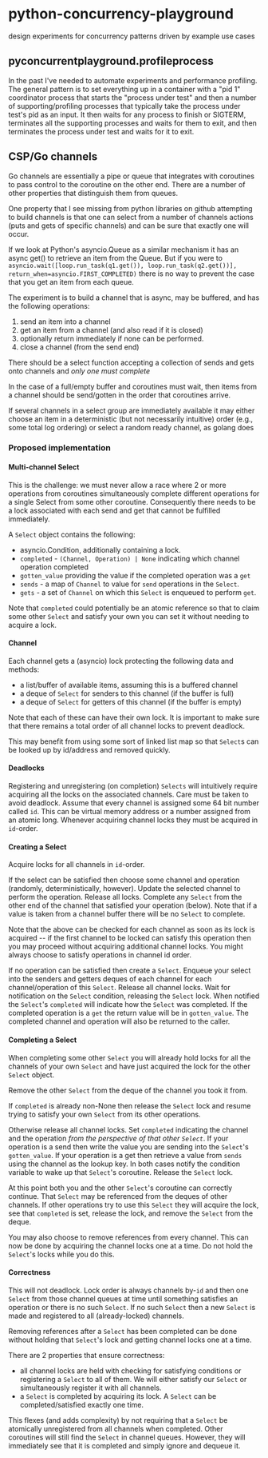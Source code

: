 # python-concurrency-playground
design experiments for concurrency patterns driven by example use cases

## pyconcurrentplayground.profileprocess
In the past I've needed to automate experiments and performance profiling.  The
general pattern is to set everything up in a container with a "pid 1"
coordinator process that starts the "process under test" and then a number of
supporting/profiling processes that typically take the process under test's pid
as an input.  It then waits for any process to finish or SIGTERM, terminates all
the supporting processes and waits for them to exit, and then terminates the
process under test and waits for it to exit.

## CSP/Go channels
Go channels are essentially a pipe or queue that integrates with coroutines to pass control to the coroutine on the other end.  There are a number of other properties that distinguish them from queues.

One property that I see missing from python libraries on github attempting to
build channels is that one can select from a number of channels actions (puts
and gets of specific channels) and can be sure that exactly one will occur.

If we look at Python's asyncio.Queue as a similar mechanism it has an async
get() to retrieve an item from the Queue.  But if you were to
`asyncio.wait([loop.run_task(q1.get()), loop.run_task(q2.get())], return_when=asyncio.FIRST_COMPLETED)`
there is no way to prevent the case that you get an item from each queue.

The experiment is to build a channel that is async, may be buffered, and has the following operations:
1. send an item into a channel
2. get an item from a channel (and also read if it is closed)
3. optionally return immediately if none can be performed.
4. close a channel (from the send end)

There should be a select function accepting a collection of sends and gets onto
channels and _only one must complete_

In the case of a full/empty buffer and coroutines must wait, then items from a
channel should be send/gotten in the order that coroutines arrive.

If several channels in a select group are immediately available it may either
choose an item in a deterministic (but not necessarily intuitive) order (e.g.,
some total log ordering) or select a random ready channel, as golang does

### Proposed implementation

#### Multi-channel Select
This is the challenge: we must never allow a race where 2 or more operations
from coroutines simultaneously complete different operations for a single Select
from some other coroutine.  Consequently there needs to be a lock associated
with each send and get that cannot be fulfilled immediately.

A `Select` object contains the following:
+ asyncio.Condition, additionally containing a lock.
+ `completed` -  `(Channel, Operation) | None` indicating which channel operation completed
+ `gotten_value` providing the value if the completed operation was a `get`
+ `sends` - a map of `Channel` to value for `send` operations in the `Select`.
+ `gets` - a set of `Channel` on which this `Select` is enqueued to perform `get`.

Note that `completed` could potentially be an atomic reference so that to claim
some other `Select` and satisfy your own you can set it without needing to
acquire a lock.

#### Channel
Each channel gets a (asyncio) lock protecting the following data and methods:
+ a list/buffer of available items, assuming this is a buffered channel
+ a deque of `Select` for senders to this channel (if the buffer is full)
+ a deque of `Select` for getters of this channel (if the buffer is empty)

Note that each of these can have their own lock.  It is important to make sure
that there remains a total order of all channel locks to prevent deadlock.

This may benefit from using some sort of linked list map so that `Select`s can
be looked up by id/address and removed quickly.

#### Deadlocks
Registering and unregistering (on completion) `Selects` will intuitively require
acquiring all the locks on the associated channels.  Care must be taken to avoid
deadlock.  Assume that every channel is assigned some 64 bit number called `id`.
This can be virtual memory address or a number assigned from an atomic long.
Whenever acquiring channel locks they must be acquired in `id`-order.

#### Creating a Select
Acquire locks for all channels in `id`-order.

If the select can be satisfied then choose some channel and operation (randomly,
deterministically, however).  Update the selected channel to perform the
operation.  Release all locks.  Complete any `Select` from the other end of the
channel that satisfied your operation (below).  Note that if a value is taken
from a channel buffer there will be no `Select` to complete.

Note that the above can be checked for each channel as soon as its lock is
acquired -- if the first channel to be locked can satisfy this operation then
you may proceed without acquiring additional channel locks.  You might always choose to satisfy operations in channel id order.

If no operation can be satisfied then create a `Select`.  Enqueue your select
into the senders and getters deques of each channel for each channel/operation
of this `Select`.  Release all channel locks.  Wait for notification on the
`Select` condition, releasing the `Select` lock.  When notified the `Select`'s
`completed` will indicate how the `Select` was completed.  If the completed
operation is a `get` the return value will be in `gotten_value`.  The completed
channel and operation will also be returned to the caller.

#### Completing a Select
When completing some other `Select` you will already hold locks for all the
channels of your own `Select` and have just acquired the lock for the other
`Select` object.

Remove the other `Select` from the deque of the channel you took it from.

If `completed` is already non-None then release the `Select` lock and resume
trying to satisfy your own `Select` from its other operations.

Otherwise release all channel locks.  Set `completed` indicating the channel and
the operation _from the perspective of that other `Select`_.  If your operation
is a send then write the value you are sending into the `Select`'s
`gotten_value`.  If your operation is a get then retrieve a value from `sends`
using the channel as the lookup key.  In both cases notify the condition
variable to wake up that `Select`'s coroutine.  Release the `Select` lock.

At this point both you and the other `Select`'s coroutine can correctly
continue.  That `Select` may be referenced from the deques of other channels.
If other operations try to use this `Select` they will acquire the lock, see
that `completed` is set, release the lock, and remove the `Select` from the
deque.

You may also choose to remove references from every channel.  This can now be
done by acquiring the channel locks one at a time.  Do not hold the `Select`'s
locks while you do this.

#### Correctness

This will not deadlock.  Lock order is always channels by-`id` and then one
`Select` from those channel queues at time until something satisfies an
operation or there is no such `Select`.  If no such `Select` then a new `Select`
is made and registered to all (already-locked) channels.

Removing references after a `Select` has been completed can be done without holding that `Select`'s lock and getting channel locks one at a time.

There are 2 properties that ensure correctness:
+ all channel locks are held with checking for satisfying conditions or registering a `Select` to all of them.  We will either satisfy our `Select` or simultaneously register it with all channels.
+ a `Select` is completed by acquiring its lock.  A `Select` can be
completed/satisfied exactly one time.

This flexes (and adds complexity) by not requiring that a `Select` be atomically
unregistered from all channels when completed.  Other coroutines will still find
the `Select` in channel queues.  However, they will immediately see that it is
completed and simply ignore and dequeue it.